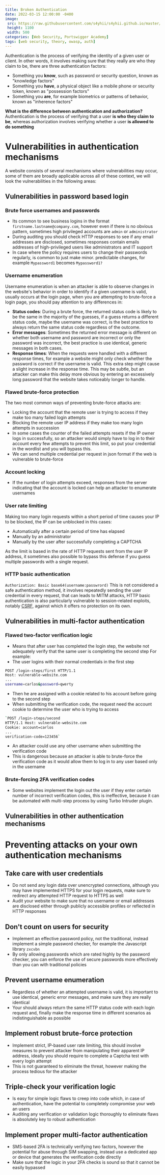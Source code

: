 ```yaml
---
title: Broken Authentication
date: 2022-03-15 12:00:00 -0400
image: 
 src: https://raw.githubusercontent.com/s4yhii/s4yhii.github.io/master/assets/images/Portswigger/auth1.jpg
 height: 1100
 width: 500
categories: [Web Security, Portswigger Academy]
tags: [web security, theory, owasp, auth]
---
```


Authentication is the process of verifying the identity of a given user or client. In other words, it involves making sure that they really are who they claim to be, there are three authentication factors:
- Something you **know**, such as password or security question, known as "knowledge factors"
- Something you **have**, a physical object like a mobile phone or security token, known as "possession factors"
- Something you **are**, for example biometrics or patterns of behavior, known as "inherence factors"

**What is the difference between authentication and authorization?**
Authentication is the process of verifying that a user **is who they claim to be**, whereas authorization involves verifying whether a user **is allowed to do something**

# Vulnerabilities in authentication mechanisms
A website consists of several mechanisms where vulnerabilities may occur, some of them are broadly applicable across all of these context, we will look the vulnerabilities in the following areas:
## Vulnerabilities in password based login
### Brute force usernames and passwords
- Its common to see business logins in the format `firstname.lastname@company.com`, however even if there is no obvious pattern, sometimes high privileged accounts are `admin` or `administrator`
- During auditing you should check HTTP responses to see if any email addresses are disclosed, sometimes responses contain emails addresses of high-privileged users like administrators and IT support
- In case where the policy requires users to change their passwords regularly, is common to just make minor. predictable changes, for example `Mypassword1` becomes `Mypassword1?`

### Username enumeration
Username enumeration is when an attacker is able to observe changes in the website's behavior in order to identify if a given username is valid, usually occurs at the login page, when you are attempting to brute-force a login page, you should pay attention to any differences in: 
- **Status codes**: During a brute force, the returned status code is likely to be the same in the majority of the guesses, if a guess returns a different status code, maybe the username was correct, is the best practice to always return the same status code regardless of the outcome.
- **Error messages**: Sometimes the returned error message is different on whether both username and password are incorrect or only the password was incorrect, the best practice is use identical, generic messages in both cases.
- **Response times**: When the requests were handled with a different response times, for example a website might only check whether the password is correct if the username is valid. This extra step might cause a slight increase in the response time. This may be subtle, but an attacker can make this delay more obvious by entering an excessively long password that the website takes noticeably longer to handle.

### Flawed brute-force protection
The two most common ways of preventing brute-force attacks are:
- Locking the account that the remote user is trying to access if they make too many failed login attempts
- Blocking the remote user IP address if they make too many login attempts in succession
- In some cases the counter of the failed attempts resets if the IP owner logs in successfully, so an attacker would simply have to log in to their account every few attempts to prevent this limit, so put your credential in the wordlist and you will bypass this.
- We can send multiple credential per request in json format if the web is vulnerable to brute-force

### Account locking
- If the number of login attempts exceed, responses from the server indicating that the account is locked can help an attacker to enumerate usernames

### User rate limiting
Making too many login requests within a short period of time causes your IP to be blocked, the IP can be unblocked in this cases:
- Automatically after a certain period of time has elapsed
- Manually by an administrator
- Manually by the user after successfully completing a CAPTCHA

As the limit is based in the rate of HTTP requests sent from the user IP address, it sometimes also possible to bypass this defense if you guess multiple passwords with a single request.
### HTTP basic authentication
`Authorization: Basic base64(username:passwrord)`
This is not considered a safe authentication method, it involves repeatedly sending the user credential in every request, that can leads to MITM attacks, HTTP basic authentication is also particularly vulnerable to session-related exploits, notably [CSRF](https://portswigger.net/web-security/csrf), against which it offers no protection on its own.
## Vulnerabilities in multi-factor authentication

### Flawed two-factor verification logic
- Means that after user has completed the login step, the website not adequately verify that the same user is completing the second step
For example:
- The user logins with their normal credentials in the first step
 ```bash
POST /login-steps/first HTTP/1.1 
Host: vulnerable-website.com 
... 
username=carlos&password=qwerty
```
- Then he are assigned with a cookie related to his account before going to the second step
- When submitting the verification code, the request need the account cookie to determine the user who is trying to access
```bash
`POST /login-steps/second 
HTTP/1.1 Host: vulnerable-website.com 
Cookie: account=carlos 
... 
verification-code=123456`
```
- An attacker could use any other username when submitting the verification code
- This is dangerous because an attacker is able to brute-force the verification code as it would allow them to log in to any user based only in the username

### Brute-forcing 2FA verification codes
- Some websites implement the login out the user if they enter certain number of incorrect verification codes, this is ineffective, because it can be automated with multi-step process by using Turbo Intruder plugin.
## Vulnerabilities in other authentication mechanisms

# Preventing attacks on your own authentication mechanisms
## Take care with user credentials
- Do not send any login data over unencrypted connections, although you may have implemented HTTPS for your login requests, make sure to redirect any attempted HTTP request to HTTPS as well
- Audit your website to make sure that no username or email addresses are disclosed either through publicly accessible profiles or reflected in HTTP responses

## Don't count on users for security
- Implement an effective password policy, not the traditional, instead implement a simple password checker, for example the Javascript library `zxcvbn` 
- By only allowing passwords which are rated highly by the password checker, you can enforce the use of secure passwords more effectively than you can with traditional policies

## Prevent username enumeration
- Regardless of whether an attempted username is valid, it is important to use identical, generic error messages, and make sure they are really identical
- Your should always return the same HTTP status code with each login request and, finally make the response time in different scenarios as indistinguishable as possible

## Implement robust brute-force protection
- Implement strict, IP-based user rate limiting, this should involve measures to prevent attacker from manipulating their apparent IP address, ideally you should require to complete a Captcha test with every login attempt
- This is not guaranteed to eliminate the threat, however making the process tedious for the attacker

## Triple-check your verification logic
- Is easy for simple logic flaws to creep into code which, in case of authentication, have the potential to completely compromise your web an users
- Auditing any verification or validation logic thoroughly to eliminate flaws is absolutely key to robust authentication

## Implement proper multi-factor authentication
- SMS-based 2FA is technically verifying two factors, however the potential for abuse through SIM swapping, instead use a dedicated app or device that generates the verification code directly
- Make sure that the logic in your 2FA checks is sound so that it cannot be easily bypassed

